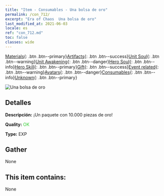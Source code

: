 ```yaml
---
title: "Item - Consumables - Una bolsa de oro"
permalink: /con_712/
excerpt: "Era of Chaos  Una bolsa de oro"
last_modified_at: 2021-06-03
locale: es
ref: "con_712.md"
toc: false
classes: wide
---
```

 [Materials](/ItemsES/){: .btn .btn--primary}[Artifacts](/ItemsES/Artifacts/){: .btn .btn--success}[Unit Soul](/ItemsES/UnitSoul/){: .btn .btn--warning}[Unit Awakening](/ItemsES/UnitAwakening/){: .btn .btn--danger}[Hero Soul](/ItemsES/HeroSoul/){: .btn .btn--info}[Hero Skill](/ItemsES/HeroSkill/){: .btn .btn--primary}[Gift](/ItemsES/Gift/){: .btn .btn--success}[Event related](/ItemsES/Events/){: .btn .btn--warning}[Avatars](/ItemsES/Avatars/){: .btn .btn--danger}[Consumables](/ItemsES/Consumables/){: .btn .btn--info}[Unknown](/ItemsES/Unknown/){: .btn .btn--primary}

 ![Una bolsa de oro](/images/t/i_510.png)

## Detalles
 **Descripción:** ¡Un paquete con 10.000 piezas de oro!

 **Quality:** <span style="color: #32CD32">OK</span>

 **Type:** EXP

## Gather

  None

## This item contains:

  None

